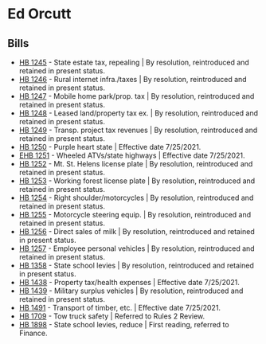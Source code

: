 # Ed Orcutt
## Bills
* [HB 1245](/bill/2021-22/hb/1245/) - State estate tax, repealing | By resolution, reintroduced and retained in present status.
* [HB 1246](/bill/2021-22/hb/1246/) - Rural internet infra./taxes | By resolution, reintroduced and retained in present status.
* [HB 1247](/bill/2021-22/hb/1247/) - Mobile home park/prop. tax | By resolution, reintroduced and retained in present status.
* [HB 1248](/bill/2021-22/hb/1248/) - Leased land/property tax ex. | By resolution, reintroduced and retained in present status.
* [HB 1249](/bill/2021-22/hb/1249/) - Transp. project tax revenues | By resolution, reintroduced and retained in present status.
* [HB 1250](/bill/2021-22/hb/1250/) - Purple heart state | Effective date 7/25/2021.
* [EHB 1251](/bill/2021-22/ehb/1251/) - Wheeled ATVs/state highways | Effective date 7/25/2021.
* [HB 1252](/bill/2021-22/hb/1252/) - Mt. St. Helens license plate | By resolution, reintroduced and retained in present status.
* [HB 1253](/bill/2021-22/hb/1253/) - Working forest license plate | By resolution, reintroduced and retained in present status.
* [HB 1254](/bill/2021-22/hb/1254/) - Right shoulder/motorcycles | By resolution, reintroduced and retained in present status.
* [HB 1255](/bill/2021-22/hb/1255/) - Motorcycle steering equip. | By resolution, reintroduced and retained in present status.
* [HB 1256](/bill/2021-22/hb/1256/) - Direct sales of milk | By resolution, reintroduced and retained in present status.
* [HB 1257](/bill/2021-22/hb/1257/) - Employee personal vehicles | By resolution, reintroduced and retained in present status.
* [HB 1358](/bill/2021-22/hb/1358/) - State school levies | By resolution, reintroduced and retained in present status.
* [HB 1438](/bill/2021-22/hb/1438/) - Property tax/health expenses | Effective date 7/25/2021.
* [HB 1439](/bill/2021-22/hb/1439/) - Military surplus vehicles | By resolution, reintroduced and retained in present status.
* [HB 1491](/bill/2021-22/hb/1491/) - Transport of timber, etc. | Effective date 7/25/2021.
* [HB 1709](/bill/2021-22/hb/1709/) - Tow truck safety | Referred to Rules 2 Review.
* [HB 1898](/bill/2021-22/hb/1898/) - State school levies, reduce | First reading, referred to Finance.
